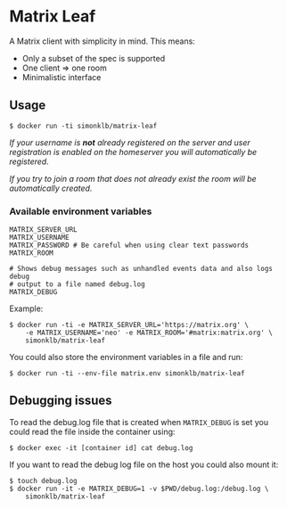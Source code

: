 # Matrix Leaf

A Matrix client with simplicity in mind. This means:

* Only a subset of the spec is supported
* One client => one room
* Minimalistic interface

## Usage

    $ docker run -ti simonklb/matrix-leaf

*If your username is __not__ already registered on the server and user
registration is enabled on the homeserver you will automatically be
registered.*

*If you try to join a room that does not already exist the room will be
automatically created.*

### Available environment variables

    MATRIX_SERVER_URL
    MATRIX_USERNAME
    MATRIX_PASSWORD # Be careful when using clear text passwords
    MATRIX_ROOM

    # Shows debug messages such as unhandled events data and also logs debug
    # output to a file named debug.log
    MATRIX_DEBUG

Example:

    $ docker run -ti -e MATRIX_SERVER_URL='https://matrix.org' \
        -e MATRIX_USERNAME='neo' -e MATRIX_ROOM='#matrix:matrix.org' \
        simonklb/matrix-leaf

You could also store the environment variables in a file and run:

    $ docker run -ti --env-file matrix.env simonklb/matrix-leaf

## Debugging issues

To read the debug.log file that is created when `MATRIX_DEBUG` is set you could
read the file inside the container using:

    $ docker exec -it [container id] cat debug.log

If you want to read the debug log file on the host you could also mount it:

    $ touch debug.log
    $ docker run -it -e MATRIX_DEBUG=1 -v $PWD/debug.log:/debug.log \
        simonklb/matrix-leaf
